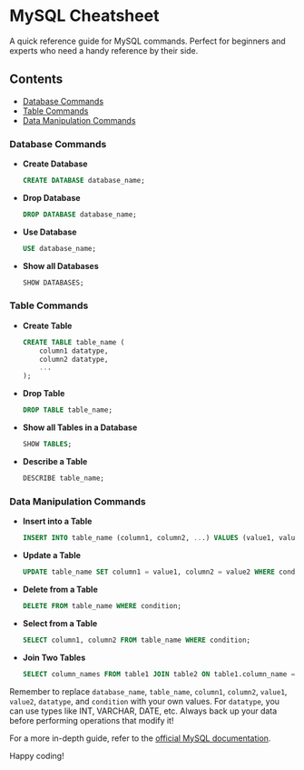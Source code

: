 # MySQL Cheatsheet

A quick reference guide for MySQL commands. Perfect for beginners and experts who need a handy reference by their side.

## Contents

- [Database Commands](#database-commands)
- [Table Commands](#table-commands)
- [Data Manipulation Commands](#data-manipulation-commands)

### Database Commands

- **Create Database**
    ```sql
    CREATE DATABASE database_name;
    ```

- **Drop Database**
    ```sql
    DROP DATABASE database_name;
    ```

- **Use Database**
    ```sql
    USE database_name;
    ```

- **Show all Databases**
    ```sql
    SHOW DATABASES;
    ```

### Table Commands

- **Create Table**
    ```sql
    CREATE TABLE table_name (
        column1 datatype,
        column2 datatype,
        ...
    );
    ```

- **Drop Table**
    ```sql
    DROP TABLE table_name;
    ```

- **Show all Tables in a Database**
    ```sql
    SHOW TABLES;
    ```

- **Describe a Table**
    ```sql
    DESCRIBE table_name;
    ```

### Data Manipulation Commands

- **Insert into a Table**
    ```sql
    INSERT INTO table_name (column1, column2, ...) VALUES (value1, value2, ...);
    ```

- **Update a Table**
    ```sql
    UPDATE table_name SET column1 = value1, column2 = value2 WHERE condition;
    ```

- **Delete from a Table**
    ```sql
    DELETE FROM table_name WHERE condition;
    ```

- **Select from a Table**
    ```sql
    SELECT column1, column2 FROM table_name WHERE condition;
    ```

- **Join Two Tables**
    ```sql
    SELECT column_names FROM table1 JOIN table2 ON table1.column_name = table2.column_name;
    ```

Remember to replace `database_name`, `table_name`, `column1`, `column2`, `value1`, `value2`, `datatype`, and `condition` with your own values. For `datatype`, you can use types like INT, VARCHAR, DATE, etc. Always back up your data before performing operations that modify it!

For a more in-depth guide, refer to the [official MySQL documentation](https://dev.mysql.com/doc/).

Happy coding!
